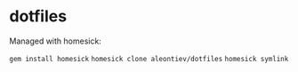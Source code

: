 dotfiles
========
Managed with homesick:

`gem install homesick`
`homesick clone aleontiev/dotfiles`
`homesick symlink`
